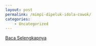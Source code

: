 ```yaml
---
layout: post
permalink: /mimpi-dipeluk-idola-cowok/
categories:
    - Uncategorized
---
```


[Baca Selengkapnya](/08)